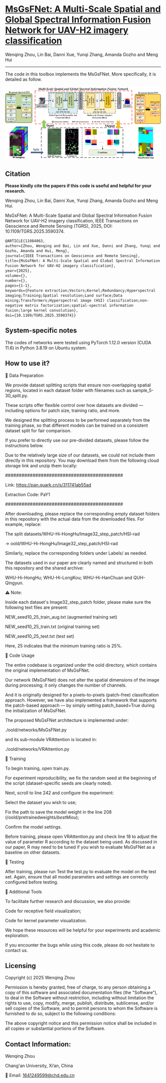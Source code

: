 # [MsGsFNet: A Multi-Scale Spatial and Global Spectral Information Fusion Network for UAV-H2 imagery classification](https://ieeexplore.ieee.org/document/11084863)

Wenqing Zhou, Lin Bai, Danni Xue, Yunqi Zhang, Amanda Gozho and Meng Hui
___________

The code in this toolbox implements the MsGsFNet. More specifically, it is detailed as follow.

![alt text](./Overall.png)

Citation
---------------------

**Please kindly cite the papers if this code is useful and helpful for your research.**

Wenqing Zhou, Lin Bai, Danni Xue, Yunqi Zhang, Amanda Gozho and Meng Hui. 

MsGsFNet: A Multi-Scale Spatial and Global Spectral Information Fusion Network for UAV-H2 imagery classification, IEEE Transactions on Geoscience and Remote Sensing (TGRS), 2025, DOI: 10.1109/TGRS.2025.3590374.

    @ARTICLE{11084863,
    author={Zhou, Wenqing and Bai, Lin and Xue, Danni and Zhang, Yunqi and Gozho, Amanda and Hui, Meng},
    journal={IEEE Transactions on Geoscience and Remote Sensing}, 
    title={MsGsFNet: A Multi-Scale Spatial and Global Spectral Information Fusion Network for UAV-H2 imagery classification}, 
    year={2025},
    volume={},
    number={},
    pages={1-1},
    keywords={Feature extraction;Vectors;Kernel;Redundancy;Hyperspectral imaging;Training;Spatial resolution;Land surface;Data mining;Transformers;Hyperspectral image (HSI) classification;non-negative matrix factorization;spatial-spectral information fusion;large kernel convolution},
    doi={10.1109/TGRS.2025.3590374}}
    
System-specific notes
---------------------
The codes of networks were tested using PyTorch 1.12.0 version (CUDA 11.6) in Python 3.8.19 on Ubuntu system.

How to use it?
---------------------
📁 Data Preparation

We provide dataset splitting scripts that ensure non-overlapping spatial regions, located in each dataset folder with filenames such as sample_5-30_split.py.

These scripts offer flexible control over how datasets are divided — including options for patch size, training ratio, and more. 

We designed the splitting process to be performed separately from the training phase, so that different models can be trained on a consistent dataset split for fair comparison.

If you prefer to directly use our pre-divided datasets, please follow the instructions below.

Due to the relatively large size of our datasets, we could not include them directly in this repository. You may download them from the following cloud storage link and unzip them locally:

###########################################

Link: https://pan.quark.cn/s/311741ab55ad

Extraction Code: PaY1

###########################################

After downloading, please replace the corresponding empty dataset folders in this repository with the actual data from the downloaded files. For example, replace:

The split datasets/WHU-Hi-HongHu/Image32_step_patch/HSI-rad

→ oold/WHU-Hi-HongHu/Image32_step_patch/HSI-rad

Similarly, replace the corresponding folders under Labels/ as needed.

The datasets used in our paper are clearly named and structured in both this repository and the shared archive:

WHU-Hi-HongHu; WHU-Hi-LongKou; WHU-Hi-HanChuan and QUH-Qingyun.

⚠️ Note: 

Inside each dataset's Image32_step_patch folder, please make sure the following text files are present:

NEW_seed10_25_train_aug.txt (augmented training set)

NEW_seed10_25_train.txt (original training set)

NEW_seed10_25_test.txt (test set)

Here, 25 indicates that the minimum training ratio is 25%.

🧪 Code Usage

The entire codebase is organized under the oold directory, which contains the original implementation of MsGsFNet.

Our network (MsGsFNet) does not alter the spatial dimensions of the image during processing; it only changes the number of channels. 

And it is originally designed for a pixels-to-pixels (patch-free) classification approach. However, we have also implemented a framework that supports the patch-based approach — by simply setting patch_based=True during the initialization of MsGsFNet.

The proposed MsGsFNet architecture is implemented under:

./oold/networks/MsGsFNet.py

and its sub-module VRAttention is located in:

./oold/networks/VRAttention.py

🔹 Training

To begin training, open train.py.

For experiment reproducibility, we fix the random seed at the beginning of the script (dataset-specific seeds are clearly noted).

Next, scroll to line 242 and configure the experiment:

Select the dataset you wish to use;

Fix the path to save the model weight in the line 208 (/oold/pretrainedweights/_bestMiou_);

Confirm the model settings.

Before training, please open VRAttention.py and check line 18 to adjust the value of parameter R according to the dataset being used. As discussed in our paper, R may need to be tuned if you wish to evaluate MsGsFNet as a baseline on other datasets.

🔹 Testing

After training, please run Test the test.py to evaluate the model on the test set. Again, ensure that all model parameters and settings are correctly configured before testing.

👀 Additional Tools

To facilitate further research and discussion, we also provide:

Code for receptive field visualization;

Code for kernel parameter visualization.

We hope these resources will be helpful for your experiments and academic exploration.

If you encounter the bugs while using this code, please do not hesitate to contact us.

Licensing
---------

Copyright (c) 2025 Wenqing Zhou

Permission is hereby granted, free of charge, to any person obtaining a copy
of this software and associated documentation files (the "Software"), to deal
in the Software without restriction, including without limitation the rights
to use, copy, modify, merge, publish, distribute, sublicense, and/or sell
copies of the Software, and to permit persons to whom the Software is
furnished to do so, subject to the following conditions:

The above copyright notice and this permission notice shall be included in all
copies or substantial portions of the Software.

Contact Information:
--------------------

Wenqing Zhou

Chang'an University, Xi’an, China

📧 Email: 1641249599@chd.edu.cn 

